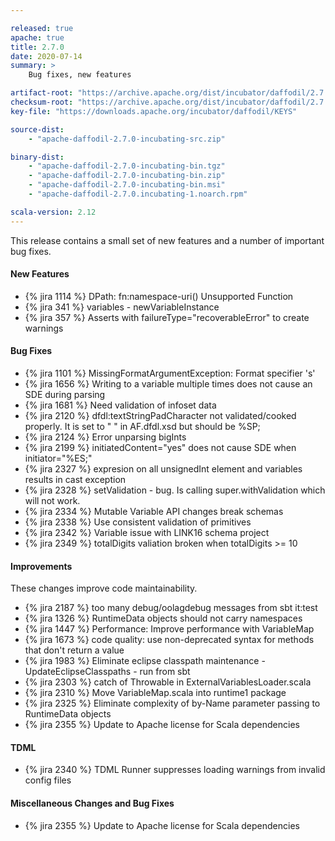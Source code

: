 ```yaml
---

released: true
apache: true
title: 2.7.0
date: 2020-07-14
summary: >
    Bug fixes, new features

artifact-root: "https://archive.apache.org/dist/incubator/daffodil/2.7.0/"
checksum-root: "https://archive.apache.org/dist/incubator/daffodil/2.7.0/"
key-file: "https://downloads.apache.org/incubator/daffodil/KEYS"

source-dist:
    - "apache-daffodil-2.7.0-incubating-src.zip"

binary-dist:
    - "apache-daffodil-2.7.0-incubating-bin.tgz"
    - "apache-daffodil-2.7.0-incubating-bin.zip"
    - "apache-daffodil-2.7.0-incubating-bin.msi"
    - "apache-daffodil-2.7.0.incubating-1.noarch.rpm"

scala-version: 2.12
---
```


This release contains a small set of new features and a number of important bug fixes.

#### New Features

* {% jira 1114 %} DPath: fn:namespace-uri() Unsupported Function	
* {% jira 341 %} variables - newVariableInstance	
* {% jira 357 %} Asserts with failureType="recoverableError" to create warnings	

#### Bug Fixes

* {% jira 1101 %} MissingFormatArgumentException: Format specifier 's'	
* {% jira 1656 %} Writing to a variable multiple times does not cause an SDE during parsing	
* {% jira 1681 %} Need validation of infoset data	
* {% jira 2120 %} dfdl:textStringPadCharacter not validated/cooked properly. It is set to " " in AF.dfdl.xsd but should be %SP;	
* {% jira 2124 %} Error unparsing bigInts	
* {% jira 2199 %} initiatedContent="yes" does not cause SDE when initiator="%ES;"	
* {% jira 2327 %} expresion on all unsignedInt element and variables results in cast exception	
* {% jira 2328 %} setValidation - bug. Is calling super.withValidation which will not work. 	
* {% jira 2334 %} Mutable Variable API changes break schemas	
* {% jira 2338 %} Use consistent validation of primitives	
* {% jira 2342 %} Variable issue with LINK16 schema project	
* {% jira 2349 %} totalDigits valiation broken when totalDigits >= 10	

#### Improvements

These changes improve code maintainability.

* {% jira 2187 %} too many debug/oolagdebug messages from sbt it:test	
* {% jira 1326 %} RuntimeData objects should not carry namespaces
* {% jira 1447 %} Performance: Improve performance with VariableMap	
* {% jira 1673 %} code quality: use non-deprecated syntax for methods that don't return a value	
* {% jira 1983 %} Eliminate eclipse classpath maintenance - UpdateEclipseClasspaths - run from sbt	
* {% jira 2303 %} catch of Throwable in ExternalVariablesLoader.scala	
* {% jira 2310 %} Move VariableMap.scala into runtime1 package	
* {% jira 2325 %} Eliminate complexity of by-Name parameter passing to RuntimeData objects	
* {% jira 2355 %} Update to Apache license for Scala dependencies

#### TDML

* {% jira 2340 %} TDML Runner suppresses loading warnings from invalid config files	

#### Miscellaneous Changes and Bug Fixes

* {% jira 2355 %} Update to Apache license for Scala dependencies	


